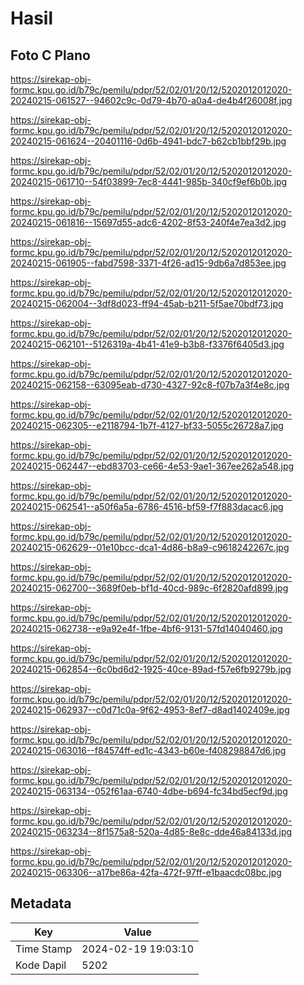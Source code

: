 # Hasil

## Foto C Plano

https://sirekap-obj-formc.kpu.go.id/b79c/pemilu/pdpr/52/02/01/20/12/5202012012020-20240215-061527--94602c9c-0d79-4b70-a0a4-de4b4f26008f.jpg

https://sirekap-obj-formc.kpu.go.id/b79c/pemilu/pdpr/52/02/01/20/12/5202012012020-20240215-061624--20401116-0d6b-4941-bdc7-b62cb1bbf29b.jpg

https://sirekap-obj-formc.kpu.go.id/b79c/pemilu/pdpr/52/02/01/20/12/5202012012020-20240215-061710--54f03899-7ec8-4441-985b-340cf9ef6b0b.jpg

https://sirekap-obj-formc.kpu.go.id/b79c/pemilu/pdpr/52/02/01/20/12/5202012012020-20240215-061816--15697d55-adc6-4202-8f53-240f4e7ea3d2.jpg

https://sirekap-obj-formc.kpu.go.id/b79c/pemilu/pdpr/52/02/01/20/12/5202012012020-20240215-061905--fabd7598-3371-4f26-ad15-9db6a7d853ee.jpg

https://sirekap-obj-formc.kpu.go.id/b79c/pemilu/pdpr/52/02/01/20/12/5202012012020-20240215-062004--3df8d023-ff94-45ab-b211-5f5ae70bdf73.jpg

https://sirekap-obj-formc.kpu.go.id/b79c/pemilu/pdpr/52/02/01/20/12/5202012012020-20240215-062101--5126319a-4b41-41e9-b3b8-f3376f6405d3.jpg

https://sirekap-obj-formc.kpu.go.id/b79c/pemilu/pdpr/52/02/01/20/12/5202012012020-20240215-062158--63095eab-d730-4327-92c8-f07b7a3f4e8c.jpg

https://sirekap-obj-formc.kpu.go.id/b79c/pemilu/pdpr/52/02/01/20/12/5202012012020-20240215-062305--e2118794-1b7f-4127-bf33-5055c26728a7.jpg

https://sirekap-obj-formc.kpu.go.id/b79c/pemilu/pdpr/52/02/01/20/12/5202012012020-20240215-062447--ebd83703-ce66-4e53-9ae1-367ee262a548.jpg

https://sirekap-obj-formc.kpu.go.id/b79c/pemilu/pdpr/52/02/01/20/12/5202012012020-20240215-062541--a50f6a5a-6786-4516-bf59-f7f883dacac6.jpg

https://sirekap-obj-formc.kpu.go.id/b79c/pemilu/pdpr/52/02/01/20/12/5202012012020-20240215-062629--01e10bcc-dca1-4d86-b8a9-c9618242267c.jpg

https://sirekap-obj-formc.kpu.go.id/b79c/pemilu/pdpr/52/02/01/20/12/5202012012020-20240215-062700--3689f0eb-bf1d-40cd-989c-6f2820afd899.jpg

https://sirekap-obj-formc.kpu.go.id/b79c/pemilu/pdpr/52/02/01/20/12/5202012012020-20240215-062738--e9a92e4f-1fbe-4bf6-9131-57fd14040460.jpg

https://sirekap-obj-formc.kpu.go.id/b79c/pemilu/pdpr/52/02/01/20/12/5202012012020-20240215-062854--6c0bd6d2-1925-40ce-89ad-f57e6fb9279b.jpg

https://sirekap-obj-formc.kpu.go.id/b79c/pemilu/pdpr/52/02/01/20/12/5202012012020-20240215-062937--c0d71c0a-9f62-4953-8ef7-d8ad1402409e.jpg

https://sirekap-obj-formc.kpu.go.id/b79c/pemilu/pdpr/52/02/01/20/12/5202012012020-20240215-063016--f84574ff-ed1c-4343-b60e-f408298847d6.jpg

https://sirekap-obj-formc.kpu.go.id/b79c/pemilu/pdpr/52/02/01/20/12/5202012012020-20240215-063134--052f61aa-6740-4dbe-b694-fc34bd5ecf9d.jpg

https://sirekap-obj-formc.kpu.go.id/b79c/pemilu/pdpr/52/02/01/20/12/5202012012020-20240215-063234--8f1575a8-520a-4d85-8e8c-dde46a84133d.jpg

https://sirekap-obj-formc.kpu.go.id/b79c/pemilu/pdpr/52/02/01/20/12/5202012012020-20240215-063306--a17be86a-42fa-472f-97ff-e1baacdc08bc.jpg


## Metadata

| Key        | Value               |
| ---------- | ------------------- |
| Time Stamp | 2024-02-19 19:03:10 |
| Kode Dapil | 5202                |



